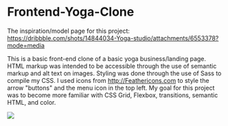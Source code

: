 # Frontend-Yoga-Clone
The inspiration/model page for this project: https://dribbble.com/shots/14844034-Yoga-studio/attachments/6553378?mode=media

This is a basic front-end clone of a basic yoga business/landing page. HTML markup was intended to be accessible through the use of semantic markup and alt text on images. Styling was done through the use of Sass to compile my CSS. I used icons from http://Feathericons.com to style the arrow "buttons" and the menu icon in the top left. My goal for this project was to become more familiar with CSS Grid, Flexbox, transitions, semantic HTML, and color.

![](images/response.gif)

